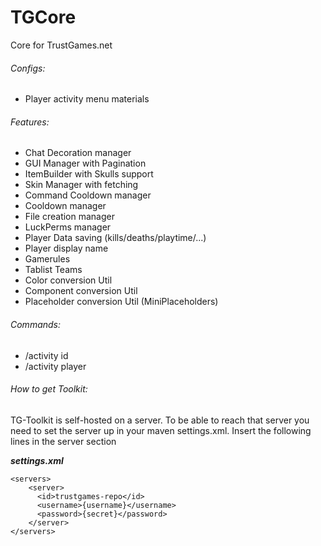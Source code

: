 # TGCore
Core for TrustGames.net

###### Configs:
- Player activity menu materials

###### Features:
- Chat Decoration manager
- GUI Manager with Pagination
- ItemBuilder with Skulls support
- Skin Manager with fetching
- Command Cooldown manager
- Cooldown manager
- File creation manager
- LuckPerms manager
- Player Data saving (kills/deaths/playtime/...)
- Player display name
- Gamerules
- Tablist Teams
- Color conversion Util
- Component conversion Util
- Placeholder conversion Util (MiniPlaceholders)

###### Commands:
- /activity id <id> 
- /activity player <name>

###### How to get Toolkit:
TG-Toolkit is self-hosted on a server. To be able to reach that server you need to set the server up in your maven settings.xml. Insert the following lines in the server section

**_settings.xml_**
```
<servers>
    <server>
      <id>trustgames-repo</id>
      <username>{username}</username>
      <password>{secret}</password>
    </server>
</servers>
```
